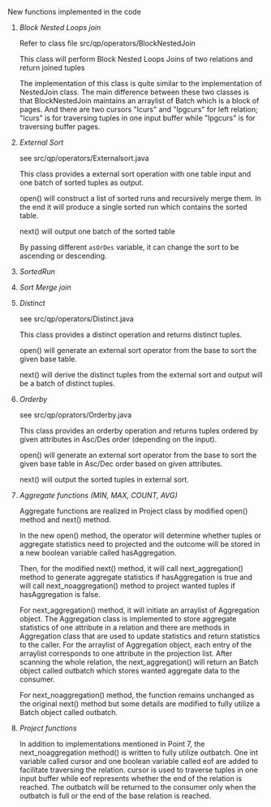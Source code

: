 New functions implemented in the code
1. *Block Nested Loops join*
   
   Refer to class file src/qp/operators/BlockNestedJoin
   
   This class will perform Block Nested Loops Joins of two relations and return joined tuples
   
   The implementation of this class is quite similar to the implementation of NestedJoin class.
   The main difference between these two classes is that BlockNestedJoin maintains an arraylist of Batch which is
   a block of pages. And there are two cursors "lcurs" and "lpgcurs" for left relation; "lcurs" is for traversing tuples
   in one input buffer while "lpgcurs" is for traversing buffer pages.
   
2. *External Sort*
   
   see src/qp/operators/Externalsort.java

   This class provides a external sort operation with one table input and one batch of sorted tuples as output.

   open() will construct a list of sorted runs and recursively merge them. In the end it will produce a single sorted run which contains the sorted table.

   next() will output one batch of the sorted table

   By passing different `asOrDes` variable, it can change the sort to be ascending or descending.

3. *SortedRun*
   
4. *Sort Merge join*

5. *Distinct*
   
   see src/qp/operators/Distinct.java
   
   This class provides a distinct operation and returns distinct tuples.
   
   open() will generate an external sort operator from the base to sort the given base table.
   
   next() will derive the distinct tuples from the external sort and output will be a batch of distinct tuples.

6. *Orderby*
   
   see src/qp/oprators/Orderby.java
   
   This class provides an orderby operation and returns tuples ordered by given attributes in Asc/Des order (depending on the input).
   
   open() will generate an external sort operator from the base to sort the given base table in Asc/Dec order based on given attributes.
   
   next() will output the sorted tuples in external sort.

7. *Aggregate functions (MIN, MAX, COUNT, AVG)*

   Aggregate functions are realized in Project class by modified open() method and next() method.
   
   In the new open() method, the operator will determine whether tuples or aggregate statistics need to projected and
   the outcome will be stored in a new boolean variable called hasAggregation.
   
   Then, for the modified next() method, it will call next_aggregation() method to generate aggregate statistics if
   hasAggregation is true and will call next_noaggregation() method to project wanted tuples if hasAggregation is false.
   
   For next_aggregation() method, it will initiate an arraylist of Aggregation object. The Aggregation class is
   implemented to store aggregate statistics of one attribute in a relation and there are methods in Aggregation class
   that are used to update statistics and return statistics to the caller. For the arraylist of Aggregation object,
   each entry of the arraylist corresponds to one attribute in the projection list. After scanning the whole relation,
   the next_aggregation() will return an Batch object called outbatch which stores wanted aggregate data to the consumer.
   
   For next_noaggregation() method, the function remains unchanged as the original next() method but some details are
   modified to fully utilize a Batch object called outbatch.

8. *Project functions* 

   In addition to implementations mentioned in Point 7, the next_noaggregation method() is written to fully utilize
   outbatch. One int variable called cursor and one boolean variable called eof are added to facilitate traversing the 
   relation. cursor is used to traverse tuples in one input buffer while eof represents whether the end of the relation 
   is reached. The outbatch will be returned to the consumer only when the outbatch is full or the end of the base 
   relation is reached.
